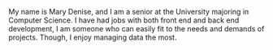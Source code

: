 My name is Mary Denise, and I am a senior at the University majoring in Computer Science. I have had jobs with both front end and back end development,
I am someone who can easily fit to the needs and demands of projects. Though, I enjoy managing data the most.
